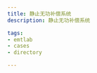 ```yaml
---
title: 静止无功补偿系统
description: 静止无功补偿系统

tags:
- emtlab
- cases
- directory

---
```


<!-- import DocCardList from '@theme/DocCardList';

<DocCardList /> -->